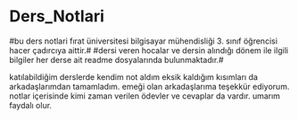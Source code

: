 # Ders_Notlari
#bu ders notlari fırat üniversitesi bilgisayar mühendisliği 3. sınıf öğrencisi hacer çadırcıya aittir.#
#dersi veren hocalar ve dersin alındığı dönem ile ilgili bilgiler her derse ait readme dosyalarında bulunmaktadır.#

katılabildiğim derslerde kendim not aldım eksik kaldığım kısımları da arkadaşlarımdan tamamladım. emeği olan arkadaşlarıma teşekkür ediyorum.
notlar içerisinde kimi zaman verilen ödevler ve cevaplar da vardır. 
umarım faydalı olur.
